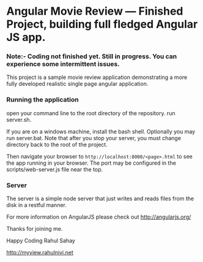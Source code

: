# Angular Movie Review — Finished Project, building full fledged Angular JS app.

### Note:- Coding not finished yet. Still in progress. You can experience some intermittent issues.

This project is a sample movie review application demonstrating a more fully developed realistic single page
angular application.

### Running the application

open your command line to the root directory of the repository.  run server.sh.

If you are on a windows machine, install the bash shell.  Optionally you may run server.bat.  Note that
after you stop your server, you must change directory back to the root of the project.

Then navigate your browser to `http://localhost:8000/<page>.html` to see the app running in
your browser.  The port may be configured in the scripts/web-server.js file near the top.

### Server

The server is a simple node server that just writes and reads files from the disk in a restful manner.

For more information on AngularJS please check out http://angularjs.org/

Thanks for joining me.

Happy Coding
Rahul Sahay

http://myview.rahulnivi.net
